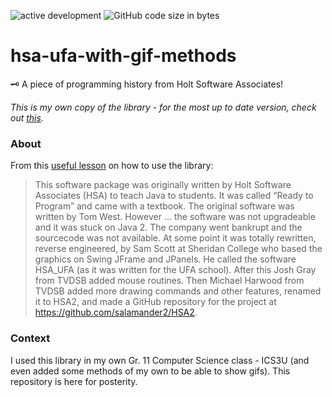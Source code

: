 ![active development](https://img.shields.io/badge/active%20dev-no-red.svg)
![GitHub code size in bytes](https://img.shields.io/github/languages/code-size/simcard0000/hsa-ufa-with-gif-methods.svg)
# hsa-ufa-with-gif-methods
🗝 A piece of programming history from Holt Software Associates!

*This is my own copy of the library - for the most up to date version, check out [this](https://github.com/salamander2/HSA2/).*

### About
From this [useful lesson](http://quarkphysics.ca/ICS3U1/unit4/pdf/1.%20Intro%20to%20HSA2%20Graphics.pdf) on how to use the library:
> This software package was originally written by Holt Software Associates (HSA) to teach Java to students. It was called “Ready to Program” and came with a textbook. The original software was written by Tom West. However ... the software was not upgradeable and it was stuck on Java 2. The company went bankrupt and the sourcecode was not available. At some point it was totally rewritten, reverse engineered, by Sam Scott at Sheridan College who based the graphics on Swing JFrame and JPanels. He called the software HSA_UFA (as it was written for the UFA school). After this Josh Gray from TVDSB added mouse routines. Then Michael Harwood from TVDSB added more drawing commands and other features, renamed it to HSA2, and made a GitHub repository for the project at https://github.com/salamander2/HSA2.

### Context
I used this library in my own Gr. 11 Computer Science class - ICS3U (and even added some methods of my own to be able to show gifs). This repository is here for posterity.
